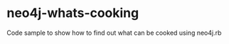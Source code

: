 neo4j-whats-cooking
===================

Code sample to show how to find out what can be cooked using neo4j.rb